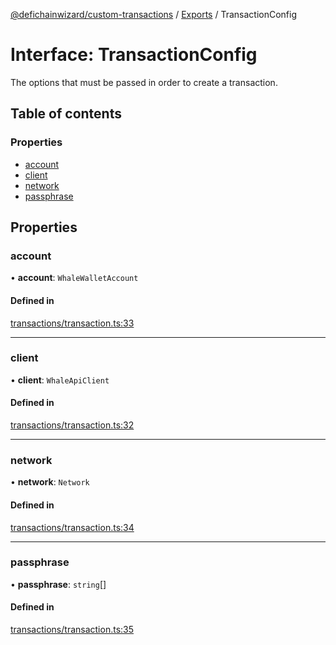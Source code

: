 [@defichainwizard/custom-transactions](../README.md) / [Exports](../modules.md) / TransactionConfig

# Interface: TransactionConfig

The options that must be passed in order to create a transaction.

## Table of contents

### Properties

- [account](TransactionConfig.md#account)
- [client](TransactionConfig.md#client)
- [network](TransactionConfig.md#network)
- [passphrase](TransactionConfig.md#passphrase)

## Properties

### account

• **account**: `WhaleWalletAccount`

#### Defined in

[transactions/transaction.ts:33](https://github.com/DeFiChain-Wizard/custom-transcation-library/blob/6e57200/src/transactions/transaction.ts#L33)

___

### client

• **client**: `WhaleApiClient`

#### Defined in

[transactions/transaction.ts:32](https://github.com/DeFiChain-Wizard/custom-transcation-library/blob/6e57200/src/transactions/transaction.ts#L32)

___

### network

• **network**: `Network`

#### Defined in

[transactions/transaction.ts:34](https://github.com/DeFiChain-Wizard/custom-transcation-library/blob/6e57200/src/transactions/transaction.ts#L34)

___

### passphrase

• **passphrase**: `string`[]

#### Defined in

[transactions/transaction.ts:35](https://github.com/DeFiChain-Wizard/custom-transcation-library/blob/6e57200/src/transactions/transaction.ts#L35)
